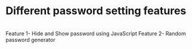 # Different password setting features

<br>
Feature 1- Hide and Show password using JavaScript
Feature 2- Random password generator
